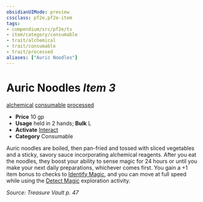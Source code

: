 ```yaml
---
obsidianUIMode: preview
cssclass: pf2e,pf2e-item
tags:
- compendium/src/pf2e/tv
- item/category/consumable
- trait/alchemical
- trait/consumable
- trait/processed
aliases: ["Auric Noodles"]
---
```

# Auric Noodles *Item 3*  
[alchemical](rules/traits/alchemical.md "Alchemical Item Trait")  [consumable](rules/traits/consumable.md "Consumable Item Trait")  [processed](rules/traits/processed-tv.md "Processed Item Trait")  

- **Price** 10 gp
- **Usage** held in 2 hands; **Bulk** L
- **Activate** [Interact](rules/actions/interact.md)
- **Category** Consumable

Auric noodles are boiled, then pan-fried and tossed with sliced vegetables and a sticky, savory sauce incorporating alchemical reagents. After you eat the noodles, they boost your ability to sense magic for 24 hours or until you make your next daily preparations, whichever comes first. You gain a +1 item bonus to checks to [Identify Magic](rules/actions/identify-magic.md), and you can move at full speed while using the [Detect Magic](rules/actions/detect-magic.md) exploration activity.

*Source: Treasure Vault p. 47*